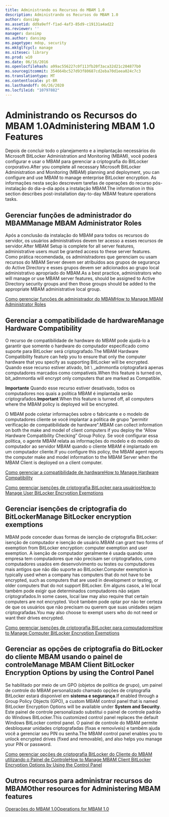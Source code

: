 ```yaml
---
title: Administrando os Recursos do MBAM 1.0
description: Administrando os Recursos do MBAM 1.0
author: dansimp
ms.assetid: dd9a9eff-f1ad-4af3-85d9-c19131a4ad22
ms.reviewer: ''
manager: dansimp
ms.author: dansimp
ms.pagetype: mdop, security
ms.mktglfcycl: manage
ms.sitesec: library
ms.prod: w10
ms.date: 06/16/2016
ms.openlocfilehash: a99ac556227c0f113fb20f3aca32d21c204877b0
ms.sourcegitcommit: 354664bc527d93f80687cd2eba70d1eea024c7c3
ms.translationtype: MT
ms.contentlocale: pt-BR
ms.lasthandoff: 06/26/2020
ms.locfileid: "10797882"
---
```

# <span data-ttu-id="7dbf3-103">Administrando os Recursos do MBAM 1.0</span><span class="sxs-lookup"><span data-stu-id="7dbf3-103">Administering MBAM 1.0 Features</span></span>


<span data-ttu-id="7dbf3-104">Depois de concluir todo o planejamento e a implantação necessários do Microsoft BitLocker Administration and Monitoring (MBAM), você poderá configurar e usar o MBAM para gerenciar a criptografia do BitLocker corporativo.</span><span class="sxs-lookup"><span data-stu-id="7dbf3-104">After you complete all necessary Microsoft BitLocker Administration and Monitoring (MBAM) planning and deployment, you can configure and use MBAM to manage enterprise BitLocker encryption.</span></span> <span data-ttu-id="7dbf3-105">As informações nesta seção descrevem tarefas de operações do recurso pós-instalação do dia-a-dia após a instalação MBAM.</span><span class="sxs-lookup"><span data-stu-id="7dbf3-105">The information in this section describes post-installation day-to-day MBAM feature operations tasks.</span></span>

## <span data-ttu-id="7dbf3-106">Gerenciar funções de administrador do MBAM</span><span class="sxs-lookup"><span data-stu-id="7dbf3-106">Manage MBAM Administrator Roles</span></span>


<span data-ttu-id="7dbf3-107">Após a conclusão da instalação do MBAM para todos os recursos do servidor, os usuários administrativos devem ter acesso a esses recursos de servidor.</span><span class="sxs-lookup"><span data-stu-id="7dbf3-107">After MBAM Setup is complete for all server features, administrative users must be granted access to these server features.</span></span> <span data-ttu-id="7dbf3-108">Como prática recomendada, os administradores que gerenciam ou usam recursos do MBAM Server devem ser atribuídos aos grupos de segurança do Active Directory e esses grupos devem ser adicionados ao grupo local administrativo apropriado do MBAM.</span><span class="sxs-lookup"><span data-stu-id="7dbf3-108">As a best practice, administrators who will manage or use MBAM server features, should be assigned to Active Directory security groups and then those groups should be added to the appropriate MBAM administrative local group.</span></span>

[<span data-ttu-id="7dbf3-109">Como gerenciar funções de administrador do MBAM</span><span class="sxs-lookup"><span data-stu-id="7dbf3-109">How to Manage MBAM Administrator Roles</span></span>](how-to-manage-mbam-administrator-roles-mbam-1.md)

## <span data-ttu-id="7dbf3-110">Gerenciar a compatibilidade de hardware</span><span class="sxs-lookup"><span data-stu-id="7dbf3-110">Manage Hardware Compatibility</span></span>


<span data-ttu-id="7dbf3-111">O recurso de compatibilidade de hardware do MBAM pode ajudá-lo a garantir que somente o hardware do computador especificado como suporte para BitLocker será criptografado.</span><span class="sxs-lookup"><span data-stu-id="7dbf3-111">The MBAM Hardware Compatibility feature can help you to ensure that only the computer hardware that you specify as supporting BitLocker will be encrypted.</span></span> <span data-ttu-id="7dbf3-112">Quando esse recurso estiver ativado, bit \ _admmontla criptografará apenas computadores marcados como compatíveis.</span><span class="sxs-lookup"><span data-stu-id="7dbf3-112">When this feature is turned on, bit\_admmontla will encrypt only computers that are marked as Compatible.</span></span>

<span data-ttu-id="7dbf3-113">**Importante**  Quando esse recurso estiver desativado, todos os computadores nos quais a política MBAM é implantada serão criptografados.</span><span class="sxs-lookup"><span data-stu-id="7dbf3-113">**Important** When this feature is turned off, all computers where the MBAM policy is deployed will be encrypted.</span></span>

 

<span data-ttu-id="7dbf3-114">O MBAM pode coletar informações sobre o fabricante e o modelo de computadores cliente se você implantar a política de grupo "permitir verificação de compatibilidade de hardware".</span><span class="sxs-lookup"><span data-stu-id="7dbf3-114">MBAM can collect information on both the make and model of client computers if you deploy the “Allow Hardware Compatibility Checking” Group Policy.</span></span> <span data-ttu-id="7dbf3-115">Se você configurar essa política, o agente MBAM relata as informações do modelo e do modelo do computador ao servidor MBAM quando o cliente MBAM é implantado em um computador cliente.</span><span class="sxs-lookup"><span data-stu-id="7dbf3-115">If you configure this policy, the MBAM agent reports the computer make and model information to the MBAM Server when the MBAM Client is deployed on a client computer.</span></span>

[<span data-ttu-id="7dbf3-116">Como gerenciar a compatibilidade de hardware</span><span class="sxs-lookup"><span data-stu-id="7dbf3-116">How to Manage Hardware Compatibility</span></span>](how-to-manage-hardware-compatibility-mbam-1.md)

[<span data-ttu-id="7dbf3-117">Como gerenciar isenções de criptografia BitLocker para usuários</span><span class="sxs-lookup"><span data-stu-id="7dbf3-117">How to Manage User BitLocker Encryption Exemptions</span></span>](how-to-manage-user-bitlocker-encryption-exemptions-mbam-1.md)

## <span data-ttu-id="7dbf3-118">Gerenciar isenções de criptografia do BitLocker</span><span class="sxs-lookup"><span data-stu-id="7dbf3-118">Manage BitLocker encryption exemptions</span></span>


<span data-ttu-id="7dbf3-119">MBAM pode conceder duas formas de isenção de criptografia BitLocker: isenção de computador e isenção de usuário.</span><span class="sxs-lookup"><span data-stu-id="7dbf3-119">MBAM can grant two forms of exemption from BitLocker encryption: computer exemption and user exemption.</span></span> <span data-ttu-id="7dbf3-120">A isenção de computador geralmente é usada quando uma empresa tem computadores que não precisam ser criptografados, como computadores usados em desenvolvimento ou testes ou computadores mais antigos que não dão suporte ao BitLocker.</span><span class="sxs-lookup"><span data-stu-id="7dbf3-120">Computer exemption is typically used when a company has computers that do not have to be encrypted, such as computers that are used in development or testing, or older computers that do not support BitLocker.</span></span> <span data-ttu-id="7dbf3-121">Em alguns casos, a lei local também pode exigir que determinados computadores não sejam criptografados.</span><span class="sxs-lookup"><span data-stu-id="7dbf3-121">In some cases, local law may also require that certain computers are not encrypted.</span></span> <span data-ttu-id="7dbf3-122">Você também pode optar por não ter certeza de que os usuários que não precisam ou querem que suas unidades sejam criptografadas.</span><span class="sxs-lookup"><span data-stu-id="7dbf3-122">You may also choose to exempt users who do not need or want their drives encrypted.</span></span>

[<span data-ttu-id="7dbf3-123">Como gerenciar isenções de criptografia BitLocker para computadores</span><span class="sxs-lookup"><span data-stu-id="7dbf3-123">How to Manage Computer BitLocker Encryption Exemptions</span></span>](how-to-manage-computer-bitlocker-encryption-exemptions.md)

## <span data-ttu-id="7dbf3-124">Gerenciar as opções de criptografia do BitLocker do cliente MBAM usando o painel de controle</span><span class="sxs-lookup"><span data-stu-id="7dbf3-124">Manage MBAM Client BitLocker Encryption Options by using the Control Panel</span></span>


<span data-ttu-id="7dbf3-125">Se habilitado por meio de um GPO (objetos de política de grupo), um painel de controle do MBAM personalizado chamado opções de criptografia BitLocker estará disponível em **sistema e segurança**.</span><span class="sxs-lookup"><span data-stu-id="7dbf3-125">If enabled through a Group Policy Objects (GPO), a custom MBAM control panel that is named BitLocker Encryption Options will be available under **System and Security**.</span></span> <span data-ttu-id="7dbf3-126">Este painel de controle personalizado substitui o painel de controle padrão do Windows BitLocker.</span><span class="sxs-lookup"><span data-stu-id="7dbf3-126">This customized control panel replaces the default Windows BitLocker control panel.</span></span> <span data-ttu-id="7dbf3-127">O painel de controle do MBAM permite desbloquear unidades criptografadas (fixas e removíveis) e também ajuda você a gerenciar seu PIN ou senha.</span><span class="sxs-lookup"><span data-stu-id="7dbf3-127">The MBAM control panel enables you to unlock encrypted drives (fixed and removable), and also helps you manage your PIN or password.</span></span>

[<span data-ttu-id="7dbf3-128">Como gerenciar opções de criptografia BitLocker do Cliente do MBAM utilizando o Painel de Controle</span><span class="sxs-lookup"><span data-stu-id="7dbf3-128">How to Manage MBAM Client BitLocker Encryption Options by Using the Control Panel</span></span>](how-to-manage-mbam-client-bitlocker-encryption-options-by-using-the-control-panel-mbam-1.md)

## <span data-ttu-id="7dbf3-129">Outros recursos para administrar recursos do MBAM</span><span class="sxs-lookup"><span data-stu-id="7dbf3-129">Other resources for Administering MBAM features</span></span>


[<span data-ttu-id="7dbf3-130">Operações do MBAM 1.0</span><span class="sxs-lookup"><span data-stu-id="7dbf3-130">Operations for MBAM 1.0</span></span>](operations-for-mbam-10.md)

 

 





